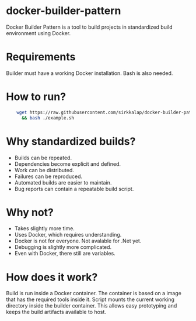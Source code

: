 # docker-builder-pattern
Docker Builder Pattern is a tool to build projects in standardized build environment using Docker.

# Requirements
Builder must have a working Docker installation. Bash is also needed.

# How to run?

```bash
    wget https://raw.githubusercontent.com/sirkkalap/docker-builder-pattern/master/example.sh \
      && bash ./example.sh
```

# Why standardized builds?
- Builds can be repeated.
- Dependencies become explicit and defined.
- Work can be distributed.
- Failures can be reproduced.
- Automated builds are easier to maintain.
- Bug reports can contain a repeatable build script.

# Why not?
- Takes slightly more time.
- Uses Docker, which requires understanding.
- Docker is not for everyone. Not avalable for .Net yet.
- Debugging is slightly more complicated.
- Even with Docker, there still are variables.

# How does it work?
Build is run inside a Docker container. The container is based on a image that has the required tools inside it.
Script mounts the current working directory inside the builder container.
This allows easy prototyping and keeps the build artifacts available to host.
